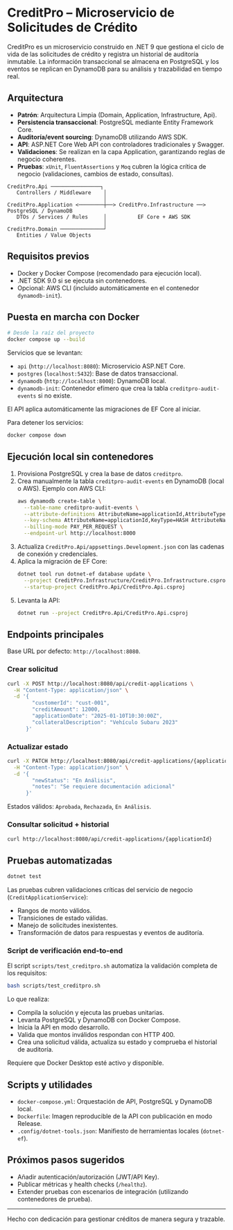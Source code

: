 # CreditPro – Microservicio de Solicitudes de Crédito

CreditPro es un microservicio construido en .NET 9 que gestiona el ciclo de vida de las solicitudes de crédito y registra un historial de auditoría inmutable. La información transaccional se almacena en PostgreSQL y los eventos se replican en DynamoDB para su análisis y trazabilidad en tiempo real.

## Arquitectura

- **Patrón**: Arquitectura Limpia (Domain, Application, Infrastructure, Api).
- **Persistencia transaccional**: PostgreSQL mediante Entity Framework Core.
- **Auditoría/event sourcing**: DynamoDB utilizando AWS SDK.
- **API**: ASP.NET Core Web API con controladores tradicionales y Swagger.
- **Validaciones**: Se realizan en la capa Application, garantizando reglas de negocio coherentes.
- **Pruebas**: `xUnit`, `FluentAssertions` y `Moq` cubren la lógica crítica de negocio (validaciones, cambios de estado, consultas).

```
CreditPro.Api ────────────────┐
   Controllers / Middleware    │
                               │
CreditPro.Application <────────┼──> CreditPro.Infrastructure ──> PostgreSQL / DynamoDB
   DTOs / Services / Rules     │          EF Core + AWS SDK
                               │
CreditPro.Domain ──────────────┘
   Entities / Value Objects
```

## Requisitos previos

- Docker y Docker Compose (recomendado para ejecución local).
- .NET SDK 9.0 si se ejecuta sin contenedores.
- Opcional: AWS CLI (incluido automáticamente en el contenedor `dynamodb-init`).

## Puesta en marcha con Docker

```bash
# Desde la raíz del proyecto
docker compose up --build
```

Servicios que se levantan:

- `api` (`http://localhost:8080`): Microservicio ASP.NET Core.
- `postgres` (`localhost:5432`): Base de datos transaccional.
- `dynamodb` (`http://localhost:8000`): DynamoDB local.
- `dynamodb-init`: Contenedor efímero que crea la tabla `creditpro-audit-events` si no existe.

El API aplica automáticamente las migraciones de EF Core al iniciar.

Para detener los servicios:

```bash
docker compose down
```

## Ejecución local sin contenedores

1. Provisiona PostgreSQL y crea la base de datos `creditpro`.
2. Crea manualmente la tabla `creditpro-audit-events` en DynamoDB (local o AWS). Ejemplo con AWS CLI:
   ```bash
   aws dynamodb create-table \
     --table-name creditpro-audit-events \
     --attribute-definitions AttributeName=applicationId,AttributeType=S AttributeName=timestamp,AttributeType=S \
     --key-schema AttributeName=applicationId,KeyType=HASH AttributeName=timestamp,KeyType=RANGE \
     --billing-mode PAY_PER_REQUEST \
     --endpoint-url http://localhost:8000
   ```
3. Actualiza `CreditPro.Api/appsettings.Development.json` con las cadenas de conexión y credenciales.
4. Aplica la migración de EF Core:
   ```bash
   dotnet tool run dotnet-ef database update \
     --project CreditPro.Infrastructure/CreditPro.Infrastructure.csproj \
     --startup-project CreditPro.Api/CreditPro.Api.csproj
   ```
5. Levanta la API:
   ```bash
   dotnet run --project CreditPro.Api/CreditPro.Api.csproj
   ```

## Endpoints principales

Base URL por defecto: `http://localhost:8080`.

### Crear solicitud

```bash
curl -X POST http://localhost:8080/api/credit-applications \
  -H "Content-Type: application/json" \
  -d '{
        "customerId": "cust-001",
        "creditAmount": 12000,
        "applicationDate": "2025-01-10T10:30:00Z",
        "collateralDescription": "Vehículo Subaru 2023"
      }'
```

### Actualizar estado

```bash
curl -X PATCH http://localhost:8080/api/credit-applications/{applicationId}/status \
  -H "Content-Type: application/json" \
  -d '{
        "newStatus": "En Análisis",
        "notes": "Se requiere documentación adicional"
      }'
```

Estados válidos: `Aprobada`, `Rechazada`, `En Análisis`.

### Consultar solicitud + historial

```bash
curl http://localhost:8080/api/credit-applications/{applicationId}
```

## Pruebas automatizadas

```bash
dotnet test
```

Las pruebas cubren validaciones críticas del servicio de negocio (`CreditApplicationService`):
- Rangos de monto válidos.
- Transiciones de estado válidas.
- Manejo de solicitudes inexistentes.
- Transformación de datos para respuestas y eventos de auditoría.

### Script de verificación end-to-end

El script `scripts/test_creditpro.sh` automatiza la validación completa de los requisitos:

```bash
bash scripts/test_creditpro.sh
```

Lo que realiza:
- Compila la solución y ejecuta las pruebas unitarias.
- Levanta PostgreSQL y DynamoDB con Docker Compose.
- Inicia la API en modo desarrollo.
- Valida que montos inválidos respondan con HTTP 400.
- Crea una solicitud válida, actualiza su estado y comprueba el historial de auditoría.

Requiere que Docker Desktop esté activo y disponible.

## Scripts y utilidades

- `docker-compose.yml`: Orquestación de API, PostgreSQL y DynamoDB local.
- `Dockerfile`: Imagen reproducible de la API con publicación en modo Release.
- `.config/dotnet-tools.json`: Manifiesto de herramientas locales (`dotnet-ef`).

## Próximos pasos sugeridos

- Añadir autenticación/autorización (JWT/API Key).
- Publicar métricas y health checks (`/healthz`).
- Extender pruebas con escenarios de integración (utilizando contenedores de prueba).

---

Hecho con dedicación para gestionar créditos de manera segura y trazable.